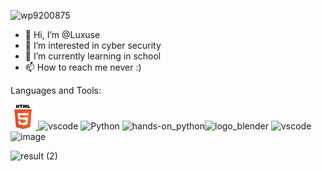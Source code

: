 

![wp9200875](https://github.com/Luxuse/Luxuse/assets/137567329/d8693982-7d46-4840-a997-a5479c0d0936)


- 👋 Hi, I’m @Luxuse
- 👀 I’m interested in cyber security
- 🌱 I’m currently learning in school
- 📫 How to reach me never :)

<!---
Luxuse/Luxuse is a ✨ special ✨ repository because its `README.md` (this file) appears on your GitHub profile.
You can click the Preview link to take a look at your changes.
--->


Languages and Tools:

<a href="https://www.w3.org/html/" rel="nofollow"> <img src="https://raw.githubusercontent.com/devicons/devicon/master/icons/html5/html5-original-wordmark.svg" alt="html5" width="40" height="40" style="max-width: 100%;"> </a> <img src="https://cdn.jsdelivr.net/gh/devicons/devicon/icons/vscode/vscode-original.svg" alt="vscode" width="45" height="45"/>  <img src="https://camo.githubusercontent.com/a1b2dac5667822ee0d98ae6d799da61987fd1658dfeb4d2ca6e3c99b1535ebd8/68747470733a2f2f696d672e736869656c64732e696f2f62616467652f707974686f6e2d3336373041303f7374796c653d666f722d7468652d6261646765266c6f676f3d707974686f6e266c6f676f436f6c6f723d666664643534" alt="Python" data-canonical-src="https://img.shields.io/badge/python-3670A0?style=for-the-badge&amp;logo=python&amp;logoColor=ffdd54" style="max-width: 100%;"> ![hands-on_python](https://github.com/Luxuse/Luxuse/assets/137567329/f5666ead-4a8b-45d7-aa6d-6a84033ea303)![logo_blender](https://github.com/Luxuse/Luxuse/assets/137567329/d44a516f-4d46-4ac7-8a84-211b8fea3692)
<img src="https://files.cults3d.com/uploaders/13889723/illustration-file/88f914f9-4ec0-4d0c-8ebb-5edc51f4b3cd/kali_linux.jpg" alt="vscode" width="45" height="45"/>
![image](https://github.com/Luxuse/Luxuse/assets/137567329/f668c13b-d9c1-4942-8bd7-43e7795304e7)






![result (2)](https://github.com/Luxuse/Luxuse/assets/137567329/15f7c87b-fd11-4068-b407-ce8cd35d81fb)



